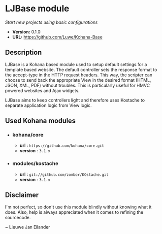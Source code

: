 # LJBase module

*Start new projects using basic configurations*

- **Version:** 0.1.0
- **URL:** <https://github.com/Luwe/Kohana-Base>

## Description

LJBase is a Kohana based module used to setup default settings for a template based website. The default controller sets the response format to the accept-type in the HTTP request headers. This way, the scripter can choose to send back the appropriate View in the desired format (HTML, JSON, XML, PDF) without troubles. This is particularly useful for HMVC powered websites and Ajax widgets.

LJBase aims to keep controllers light and therefore uses Kostache to separate application logic from View logic.

## Used Kohana modules

- ### kohana/core
  - **url** : `https://github.com/kohana/core.git`
  - **version** : `3.1.x`
  
- ### modules/kostache
	- **url** : `git://github.com/zombor/KOstache.git`
  - **version** : `3.1.x`
  
## Disclaimer

I'm not perfect, so don't use this module blindly without knowing what it does. Also, help is always appreciated when it comes to refining the sourcecode.

~ Lieuwe Jan Eilander
